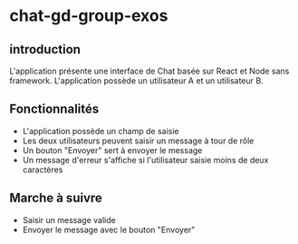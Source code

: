 # chat-gd-group-exos
## introduction
L'application présente une interface de Chat basée sur React et Node sans framework.
L'application possède un utilisateur A et un utilisateur B.
## Fonctionnalités
- L'application possède un champ de saisie
- Les deux utilisateurs peuvent saisir un message à tour de rôle
- Un bouton "Envoyer" sert à envoyer le message
- Un message d'erreur s'affiche si l'utilisateur saisie moins de deux caractères
## Marche à suivre
- Saisir un message valide
- Envoyer le message avec le bouton "Envoyer"

